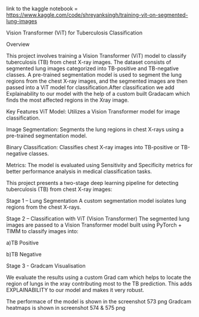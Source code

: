 link to the kaggle notebook = https://www.kaggle.com/code/shreyanksingh/training-vit-on-segmented-lung-images




Vision Transformer (ViT) for Tuberculosis Classification

Overview


This project involves training a Vision Transformer (ViT) model to classify tuberculosis (TB) from chest X-ray images. The dataset consists of segmented lung images categorized into TB-positive and TB-negative classes. A pre-trained segmentation model is used to segment the lung regions from the chest X-ray images, and the segmented images are then passed into a ViT model for classification.After classification we add Explainability to our model with the help of a custom built Gradacam which  finds the most affected regions in the Xray image.

Key Features
ViT Model: Utilizes a Vision Transformer model for image classification.

Image Segmentation: Segments the lung regions in chest X-rays using a pre-trained segmentation model.

Binary Classification: Classifies chest X-ray images into TB-positive or TB-negative classes.

Metrics: The model is evaluated using Sensitivity and Specificity metrics for better performance analysis in medical classification tasks.

  This project presents a two-stage deep learning pipeline for detecting tuberculosis (TB) from chest X-ray images:

Stage 1 – Lung Segmentation
A custom segmentation model  isolates lung regions from the chest X-rays.

Stage 2 – Classification with ViT (Vision Transformer)
The segmented lung images are passed to a Vision Transformer model built using PyTorch + TIMM to classify images into:

a)TB Positive

b)TB Negative

Stage 3  -  Gradcam Visualisation

We evaluate the results using a custom Grad cam which helps to locate the region of lungs in the xray contributing most to the TB prediction.
This adds EXPLAINABILITY to our model and makes it very robust.



The performace of the model is shown in the screenshot 573 png
Gradcam heatmaps is shown in screenshot  574 & 575 png 






